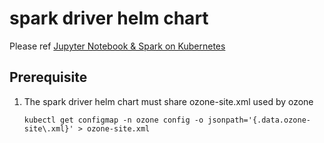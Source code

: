 # spark driver helm chart
Please ref [Jupyter Notebook & Spark on Kubernetes](https://towardsdatascience.com/jupyter-notebook-spark-on-kubernetes-880af7e06351)

## Prerequisite
1. The spark driver helm chart must share ozone-site.xml used by ozone
    ```
    kubectl get configmap -n ozone config -o jsonpath='{.data.ozone-site\.xml}' > ozone-site.xml
    ```